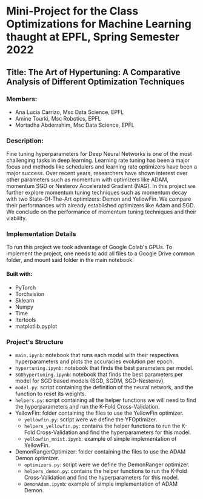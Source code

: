 # Mini-Project for the Class Optimizations for Machine Learning thaught at EPFL, Spring Semester 2022
## Title: The Art of Hypertuning: A Comparative Analysis of Different Optimization Techniques
### Members:
- Ana Lucia Carrizo, Msc Data Science, EPFL
- Amine Tourki, Msc Robotics, EPFL
- Mortadha Abderrahim, Msc Data Science, EPFL

### Description:
Fine tuning hyperparameters for Deep Neural Networks is one of the most challenging tasks in deep learning. Learning rate tuning has been a major focus and methods like schedulers and learning rate optimizers have been a major success. Over recent years, researchers have shown interest over other parameters such as momentum with optimizers like ADAM, momentum SGD or Nesterov Accelerated Gradient (NAG). In this project we further explore momentum tuning techniques such as momentum decay with two State-Of-The-Art optimizers: Demon and YellowFin. We compare their performances with already established optimizers like Adam and SGD. We conclude on the performance of momentum tuning techniques and their viability.

### Implementation Details
To run this project we took advantage of Google Colab's GPUs. To implement the project, one needs to add all files to a Google Drive common folder, and mount said folder in the main notebook. 
#### Built with:
- PyTorch
- Torchvision
- Sklearn
- Numpy
- Time
- Itertools
- matplotlib.pyplot

### Project's Structure
- `main.ipynb`: notebook that runs each model with their respectives hyperparameters and plots the accuracies evolution per epoch. 
- `hypertuning.ipynb`: notebook that finds the best parameters per model. 
- `SGDhypertuning.ipynb`: notebook that finds the best parameters per model for SGD based models (SGD, SGDM, SGD-Nesterov).
- `model.py`: script containing the definition of the neural network, and the function to reset its weights. 
- `helpers.py`: script containing all the helper functions we will need to find the hyperparameters and run the K-Fold Cross-Validation.
- YellowFin: folder containing the files to use the YellowFin optimizer.
  - `yellowfin.py`: script were we define the YFOptimizer.
  - `helpers_yellowfin.py`: contains the helper functions to run the K-Fold Cross-Validation and find the hyperparameters for this model.
  - `yellowfin_mnist.ipynb`: example of simple implementation of YellowFin.
- DemonRangerOptimizer: folder containing the files to use the ADAM Demon optimizer.
  - `optimizers.py`: script were we define the DemonRanger optimizer.
  - `helpers_demon.py`: contains the helper functions to run the K-Fold Cross-Validation and find the hyperparameters for this model.
  - `DemonAdam.ipynb`: example of simple implementation of ADAM Demon.



